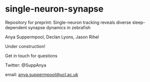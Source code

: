 # single-neuron-synapse
Repository for preprint: Single-neuron tracking reveals diverse sleep-dependent synapse dynamics in zebrafish 

Anya Suppermpool, Declan Lyons, Jason Rihel 

Under construction! 

Get in touch for questions

Twitter: @SuppAnya

email: anya.suppermpool@ucl.ac.uk
